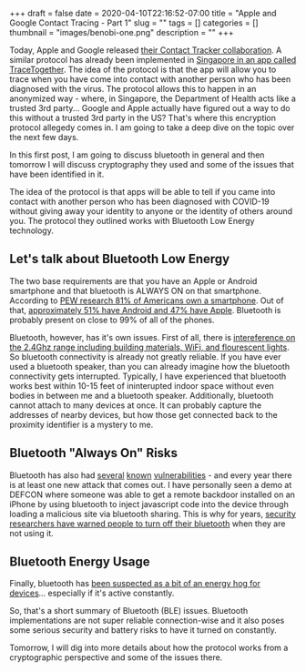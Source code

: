 +++ 
draft = false
date = 2020-04-10T22:16:52-07:00
title = "Apple and Google Contact Tracing - Part 1"
slug = "" 
tags = []
categories = []
thumbnail = "images/benobi-one.png"
description = ""
+++

Today, Apple and Google released [their Contact Tracker collaboration](https://covid19-static.cdn-apple.com/applications/covid19/current/static/contact-tracing/pdf/ContactTracing-CryptographySpecification.pdf). A similar protocol has already been implemented in [Singapore in an app called TraceTogether](https://www.tracetogether.gov.sg/). The idea of the protocol is that the app will allow you to trace when you have come into contact with another person who has been diagnosed with the virus. The protocol allows this to happen in an anonymized way - where, in Singapore, the Department of Health acts like a trusted 3rd party... Google and Apple actually have figured out a way to do this without a trusted 3rd party in the US? That's where this encryption protocol allegedy comes in. I am going to take a deep dive on the topic over the next few days.

In this first post, I am going to discuss bluetooth in general and then tomorrow I will discuss cryptography they used and some of the issues that have been identified in it.

The idea of the protocol is that apps will be able to tell if you came into contact with another person who has been diagnosed with COVID-19 without giving away your identity to anyone or the identity of others around you. The protocol they outlined works with Bluetooth Low Energy technology. 

## Let's talk about Bluetooth Low Energy

The two base requirements are that you have an Apple or Android smartphone and that bluetooth is ALWAYS ON on that smartphone. According to [PEW research 81% of Americans own a smartphone](https://www.pewresearch.org/internet/fact-sheet/mobile/). Out of that, [approximately 51% have Android and 47% have Apple](https://www.statista.com/statistics/266572/market-share-held-by-smartphone-platforms-in-the-united-states/). Bluetooth is probably present on close to 99% of all of the phones.

Bluetooth, however, has it's own issues. First of all, there is [intereference on the 2.4Ghz range including building materials, WiFi, and flourescent lights](https://www.goldtouch.com/stop-bluetooth-interference-messing-devices/). So bluetooth connectivity is already not greatly reliable. If you have ever used a bluetooth speaker, than you can already imagine how the bluetooth connectivity gets interrupted. Typically, I have experienced that bluetooth works best within 10-15 feet of ininterupted indoor space without even bodies in between me and a bluetooth speaker. Additionally, bluetooth cannot attach to many devices at once. It can probably capture the addresses of nearby devices, but how those get connected back to the proximity identifier is a mystery to me.

## Bluetooth "Always On" Risks

Bluetooth has also had [several](https://thehackernews.com/2018/07/bluetooth-hack-vulnerability.html) [known](https://thehackernews.com/2019/08/bluetooth-knob-vulnerability.html) [vulnerabilities](https://www.us-cert.gov/ncas/current-activity/2018/07/23/Bluetooth-Vulnerability) - and every year there is at least one new attack that comes out. I have personally seen a demo at DEFCON where someone was able to get a remote backdoor installed on an iPhone by using bluetooth to inject javascript code into the device through loading a malicious site via bluetooth sharing. This is why for years, [security researchers have warned people to turn off their bluetooth](https://www.foxnews.com/tech/turn-off-your-bluetooth-warn-security-experts) when they are not using it.

## Bluetooth Energy Usage

Finally, bluetooth has [been suspected as a bit of an energy hog for devices](https://android.stackexchange.com/questions/2535/will-constantly-having-bluetooth-on-drain-my-battery-too-fast)... especially if it's active constantly.

So, that's a short summary of Bluetooth (BLE) issues. Bluetooth implementations are not super reliable connection-wise and it also poses some serious security and battery risks to have it turned on constantly.

Tomorrow, I will dig into more details about how the protocol works from a cryptographic perspective and some of the issues there.
